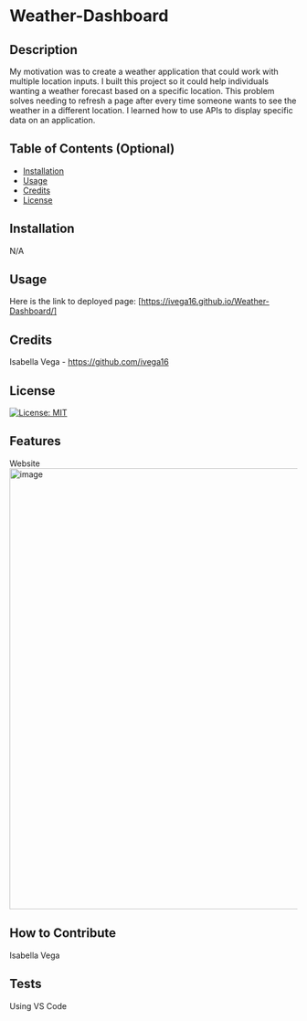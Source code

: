 # Weather-Dashboard


## Description

My motivation was to create a weather application that could work with multiple location inputs. I built this project so it could help individuals wanting a weather forecast based on a specific location. This problem solves needing to refresh a page after every time someone wants to see the weather in a different location. I learned how to use APIs to display specific data on an application.

## Table of Contents (Optional)

- [Installation](#installation)
- [Usage](#usage)
- [Credits](#credits)
- [License](#license)

## Installation

N/A

## Usage

Here is the link to deployed page: [https://ivega16.github.io/Weather-Dashboard/]

## Credits

Isabella Vega - https://github.com/ivega16

## License

[![License: MIT](https://img.shields.io/badge/License-MIT-yellow.svg)](https://opensource.org/licenses/MIT)


## Features

Website
<img width="772" alt="image" src="https://github.com/ivega16/Password-Generator/assets/99403219/9606bdab-adda-4910-bd22-cd9543c8fadf">



## How to Contribute

Isabella Vega

## Tests

Using VS Code
